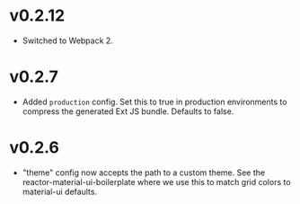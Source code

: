 # v0.2.12
* Switched to Webpack 2.

# v0.2.7
* Added `production` config.  Set this to true in production environments to compress the generated Ext JS bundle.  Defaults to false.

# v0.2.6
* "theme" config now accepts the path to a custom theme.  See the reactor-material-ui-boilerplate where we use this to match grid colors to material-ui defaults.